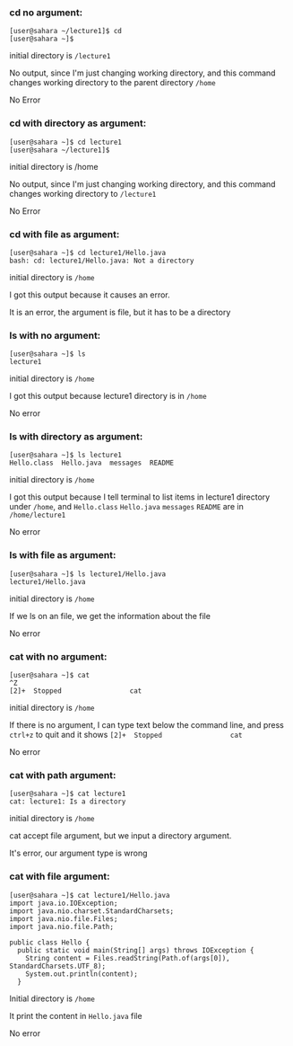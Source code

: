 ### cd no argument:

```
[user@sahara ~/lecture1]$ cd
[user@sahara ~]$ 
```
initial directory is `/lecture1`

No output, since I'm just changing working directory, and this command changes working directory to the parent directory `/home`

No Error

### cd with directory as argument:

```
[user@sahara ~]$ cd lecture1
[user@sahara ~/lecture1]$
```
initial directory is /home

No output, since I'm just changing working directory, and this command changes working directory to `/lecture1`

No Error

### cd with file as argument:

```
[user@sahara ~]$ cd lecture1/Hello.java
bash: cd: lecture1/Hello.java: Not a directory
```
initial directory is `/home`

I got this output because it causes an error.

It is an error, the argument is file, but it has to be a directory

### ls with no argument:

```
[user@sahara ~]$ ls
lecture1
```
initial directory is `/home`

I got this output because lecture1 directory is in `/home`

No error

### ls with directory as argument:

```
[user@sahara ~]$ ls lecture1
Hello.class  Hello.java  messages  README
```
initial directory is `/home`

I got this output because I tell terminal to list items in lecture1 directory under `/home`, and `Hello.class`  `Hello.java`  `messages`  `README` are in `/home/lecture1`

No error

### ls with file as argument:

```
[user@sahara ~]$ ls lecture1/Hello.java
lecture1/Hello.java
```
initial directory is `/home`

If we ls on an file, we get the information about the file

No error

### cat with no argument:

```
[user@sahara ~]$ cat
^Z
[2]+  Stopped                 cat
```
initial directory is `/home`

If there is no argument, I can type text below the command line, and press `ctrl+z` to quit and it shows `[2]+  Stopped                 cat`

No error

### cat with path argument:

```
[user@sahara ~]$ cat lecture1
cat: lecture1: Is a directory
```
initial directory is `/home`

cat accept file argument, but we input a directory argument.

It's error, our argument type is wrong

### cat with file argument:

```
[user@sahara ~]$ cat lecture1/Hello.java
import java.io.IOException;
import java.nio.charset.StandardCharsets;
import java.nio.file.Files;
import java.nio.file.Path;

public class Hello {
  public static void main(String[] args) throws IOException {
    String content = Files.readString(Path.of(args[0]), StandardCharsets.UTF_8);    
    System.out.println(content);
  }
```
Initial directory is `/home`

It print the content in `Hello.java` file

No error
